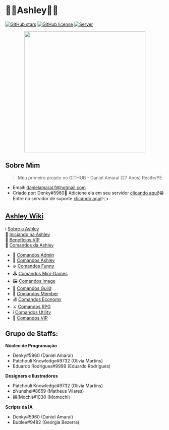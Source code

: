 
# 🧙‍♀️Ashley🧝‍♀️
[![GitHub stars](https://img.shields.io/github/stars/Ashley-Lab/ashley_home.svg?style=social&label=Stars&style=flat)](https://github.com/Ashley-Lab/ashley_home/stargazers)
[![GitHub license](https://img.shields.io/github/license/Ashley-Lab/ashley_home.svg)](https://github.com/Ashley-Lab/ashley_home/blob/master/LICENSE)
[![Server](https://img.shields.io/discord/519894833783898112.svg?color=7289da&label=Ashley+Support&logo=discord&style=flat-square)](https://discord.gg/rYT6QrM)
<p align="center">
<img height="384" src="https://i.imgur.com/3gxnqkI.png">
</p>



## Sobre Mim
>Meu primeiro projeto no GITHUB - Daniel Amaral (27 Anos) Recife/PE
- Email: danielamaral.f@hotmail.com
- Criado por: Denky#5960🤴
Adicione ela em seu servidor [clicando aqui](https://discordapp.com/oauth2/authorize?client_id=478977311266570242&scope=bot&permissions=8)!😁
Entre no servidor de suporte [clicando aqui](https://discord.gg/rYT6QrM)!👈

## [Ashley Wiki](https://github.com/Ashley-Lab/ashley_home/wiki)  
ℹ [Sobre a Ashley](https://github.com/Ashley-Lab/ashley_home/wiki/Sobre)  
📓 [Iniciando na Ashley](https://github.com/Ashley-Lab/ashley_home/wiki/Iniciando-na-Ashley)  
👑 [Benefícios VIP](https://github.com/Ashley-Lab/ashley_home/wiki/Beneficios-VIP)  
📜 [Comandos da Ashley](https://github.com/Ashley-Lab/ashley_home/wiki/Comandos)  
* 🔧 [Comandos Admin](https://github.com/Ashley-Lab/ashley_home/wiki/Comandos#-comandos-admin)
* 👩 [Comandos Ashley](https://github.com/Ashley-Lab/ashley_home/wiki/Comandos#-comandos-ashley)
* ❇️ [Comandos Funny](https://github.com/Ashley-Lab/ashley_home/wiki/Comandos#%EF%B8%8F-comandos-funny)
* 🕹️ [Comandos Mini-Games](https://github.com/Ashley-Lab/ashley_home/wiki/Comandos#%EF%B8%8F-comandos-mini-games)
* 🖼️ [Comandos Image](https://github.com/Ashley-Lab/ashley_home/wiki/Comandos#%EF%B8%8F-comandos-image)
* 👥 [Comandos Guild](https://github.com/Ashley-Lab/ashley_home/wiki/Comandos#-comandos-guild)
* 👤 [Comandos Member](https://github.com/Ashley-Lab/ashley_home/wiki/Comandos#-comandos-member)
* 💰 [Comandos Economy](https://github.com/Ashley-Lab/ashley_home/wiki/Comandos#-comandos-economy)
* ⚔️ [Comandos RPG](https://github.com/Ashley-Lab/ashley_home/wiki/Comandos#%EF%B8%8F-comandos-rpg)
* ℹ️ [Comandos Utility](https://github.com/Ashley-Lab/ashley_home/wiki/Comandos#%E2%84%B9%EF%B8%8F-comandos-utility)
* 👑 [Comandos VIP](https://github.com/Ashley-Lab/ashley_home/wiki/Comandos#-comandos-vip)


## Grupo de Staffs:

**Núcleo de Programação**

- Denky#5960 (Daniel Amaral)
- Patchouli Knowledge#9732 (Olivia Martins)
- Eduardo Rodrigues#9999 (Eduardo Rodrigues)

**Designers e Ilustradores**

- Patchouli Knowledge#9732 (Olivia Martins)
- zNunshei#8659 (Matheus Vilares)
- 餅(Mochi)#1030 (Momochi)

**Scripts da IA**

- Denky#5960 (Daniel Amaral)
- Bublee#9482 (Geórgia Bezerra)
